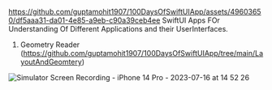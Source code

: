 
https://github.com/guptamohit1907/100DaysOfSwiftUIApp/assets/49603650/df5aaa31-da01-4e85-a9eb-c90a39ceb4ee
SwiftUI Apps FOr Understanding Of Different Applications and their UserInterfaces.
1. Geometry Reader (https://github.com/guptamohit1907/100DaysOfSwiftUIApp/tree/main/LayoutAndGeomtery)

![Simulator Screen Recording - iPhone 14 Pro - 2023-07-16 at 14 52 26](https://github.com/guptamohit1907/100DaysOfSwiftUIApp/assets/49603650/28441508-e917-4292-9bad-a4d3aeaff0a6)
